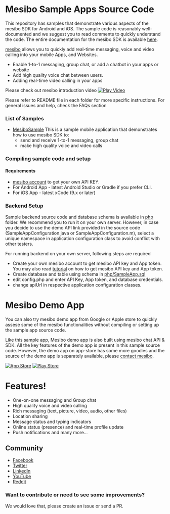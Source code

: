 # Mesibo Sample Apps Source Code
This repository has samples that demonstrate various aspects of the mesibo SDK for Android and iOS. The sample code is reasonably well-documented and we suggest you to read comments to quickly understand the code. The entire documentation for the mesibo SDK is available [here](https://mesibo.com/documentation/introduction.html).

[mesibo](https://mesibo.com) allows you to quickly add real-time messaging, voice and video calling into your mobile Apps, and Websites.
  - Enable 1-to-1 messaging, group chat, or add a chatbot in your apps or website
  - Add high quality voice chat between users.
  - Adding real-time video calling in your apps

Please check out mesibo introduction video
[![Play Video](https://img.youtube.com/vi/imHA4kBRSH0/0.jpg)](https://www.youtube.com/watch?v=imHA4kBRSH0)

Please refer to README file in each folder for more specific instructions. For general issues and help, check the FAQs section

### List of Samples

* [MesiboSample](MesiboSample/) This is a sample mobile application that demonstrates how to use mesibo SDK to:
  + send and receive 1-to-1 messaging, group chat
  + make high quality voice and video calls
  
### Compiling sample code and setup
#### Requirements
* [mesibo account](https://mesibo.com) to get your own API KEY.
* For Android App - latest Android Studio or Gradle if you prefer CLI.
* For iOS App - latest xCode (9.x or later)

### Backend Setup
Sample backend source code and database schema is available in [php](php/) folder. We recommend you to run it on your own server. However, in case you decide to use the demo API link provided in the source code (SampleAppConfiguration.java or SampleAppConfiguration.m), select a unique namespace in application configuration class to avoid conflict with other testers. 

For running backend on your own server, following steps are required
* Create your own mesibo account to get mesibo API key and App token. You may also read [tutorial](https://mesibo.com/documentation/tutorials.html) on how to get mesibo API key and App token. 
* Create database and table using schema in [php/SampleApp.sql](php/sampleapp.sql)
* edit config.php and enter API Key, App token, and database credentials.
* change apiUrl in respective application configuration classes.

# Mesibo Demo App
You can also try mesibo demo app from Google or Apple store to quickly assese some of the mesibo functionalities without compiling or setting up the sample app source code. 

Like this sample app, Mesibo demo app is also built using mesibo chat API & SDK. All the key features of the demo app is present in this sample source code. However, the demo app on app-store has some more goodies and the source of the demo app is separately available, please [contact mesibo](https://mesibo.com/contact.html). 

 

[![App Store](http://imgur.com/y8PTxr9.png "App Store")](https://itunes.apple.com/us/app/mesibo-realtime-messaging-voice-video/id1222921751)   [![Play Store](http://imgur.com/utWa1co.png "Play Store")](https://play.google.com/store/apps/details?id=com.mesibo.mesiboapplication)

# Features!

  - One-on-one messaging and Group chat
  - High quality voice and video calling
  - Rich messaging (text, picture, video, audio, other files)
  - Location sharing
  - Message status and typing indicators
  - Online status (presence) and real-time profile update
  - Push notifications and many more...

## Community
- [Facebook](https://www.facebook.com/mesiboapi)
- [Twitter](https://twitter.com/mesiboapi)
- [LinkedIn](https://www.linkedin.com/company/mesiboM)
- [YouTube](https://www.youtube.com/channel/UCxpcg-RSf2-lK4uyysWSsKQ)
- [Reddit](https://www.reddit.com/r/Boostnote/)

### Want to contribute or need to see some improvements?
We would love that, please create an issue or send a PR.
